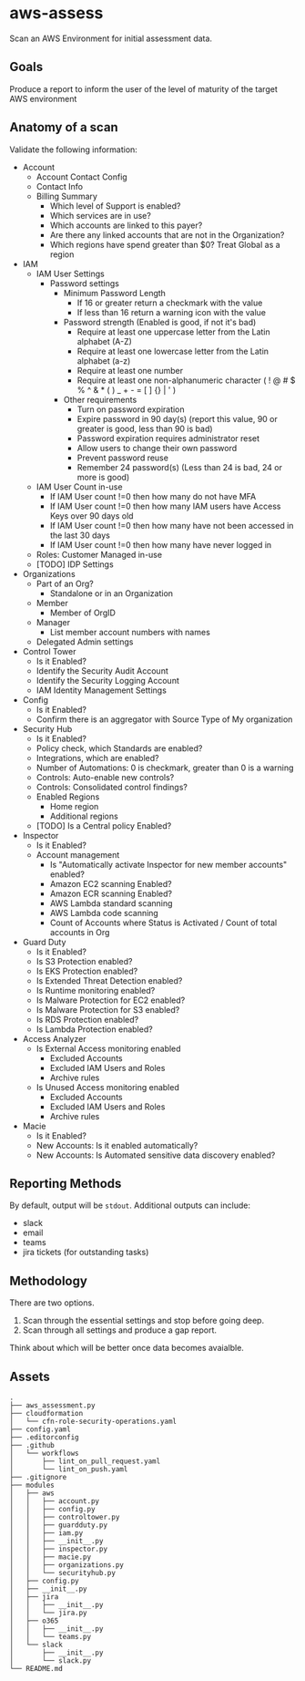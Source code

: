 # aws-assess
Scan an AWS Environment for initial assessment data.

## Goals

Produce a report to inform the user of the level of maturity of the target AWS environment

## Anatomy of a scan

Validate the following information:

- Account
    - Account Contact Config
    - Contact Info
    - Billing Summary
        - Which level of Support is enabled?
        - Which services are in use?
        - Which accounts are linked to this payer?
        - Are there any linked accounts that are not in the Organization?
        - Which regions have spend greater than $0? Treat Global as a region
- IAM
    - IAM User Settings
        - Password settings
            - Minimum Password Length
                - If 16 or greater return a checkmark with the value
                - If less than 16 return a warning icon with the value
            - Password strength (Enabled is good, if not it's bad)
                - Require at least one uppercase letter from the Latin alphabet (A-Z)
                - Require at least one lowercase letter from the Latin alphabet (a-z)
                - Require at least one number
                - Require at least one non-alphanumeric character ( ! @ # $ % ^ & * ( ) _ + - = [ ] {} | ' )
            - Other requirements
                - Turn on password expiration
                - Expire password in 90 day(s) (report this value, 90 or greater is good, less than 90 is bad)
                - Password expiration requires administrator reset
                - Allow users to change their own password
                - Prevent password reuse
                - Remember 24 password(s) (Less than 24 is bad, 24 or more is good)
    - IAM User Count in-use
        - If IAM User count !=0 then how many do not have MFA
        - If IAM User count !=0 then how many IAM users have Access Keys over 90 days old
        - If IAM User count !=0 then how many have not been accessed in the last 30 days
        - If IAM User count !=0 then how many have never logged in
    - Roles: Customer Managed in-use
    - [TODO] IDP Settings
- Organizations
    - Part of an Org?
        - Standalone or in an Organization
    - Member
        - Member of OrgID
    - Manager
        - List member account numbers with names
    - Delegated Admin settings
- Control Tower
    - Is it Enabled?
    - Identify the Security Audit Account
    - Identify the Security Logging Account
    - IAM Identity Management Settings
- Config
    - Is it Enabled?
    - Confirm there is an aggregator with Source Type of My organization
- Security Hub
    - Is it Enabled?
    - Policy check, which Standards are enabled?
    - Integrations, which are enabled?
    - Number of Automations: 0 is checkmark, greater than 0 is a warning
    - Controls: Auto-enable new controls?
    - Controls: Consolidated control findings?
    - Enabled Regions
        - Home region
        - Additional regions
    - [TODO] Is a Central policy Enabled?
- Inspector
    - Is it Enabled?
    - Account management
        - Is "Automatically activate Inspector for new member accounts" enabled?
        - Amazon EC2 scanning Enabled?
        - Amazon ECR scanning Enabled?
        - AWS Lambda standard scanning
        - AWS Lambda code scanning
        - Count of Accounts where Status is Activated / Count of total accounts in Org
- Guard Duty
    - Is it Enabled?
    - Is S3 Protection enabled?
    - Is EKS Protection enabled?
    - Is Extended Threat Detection enabled?
    - Is Runtime monitoring enabled?
    - Is Malware Protection for EC2 enabled?
    - Is Malware Protection for S3 enabled?
    - Is RDS Protection enabled?
    - Is Lambda Protection enabled?
- Access Analyzer
    - Is External Access monitoring enabled
        - Excluded Accounts
        - Excluded IAM Users and Roles
        - Archive rules
    - Is Unused Access monitoring enabled
        - Excluded Accounts
        - Excluded IAM Users and Roles
        - Archive rules
- Macie
    - Is it Enabled?
    - New Accounts: Is it enabled automatically?
    - New Accounts: Is Automated sensitive data discovery enabled?


## Reporting Methods

By default, output will be `stdout`. Additional outputs can include:
- slack
- email
- teams
- jira tickets (for outstanding tasks)

## Methodology

There are two options.

1. Scan through the essential settings and stop before going deep.
2. Scan through all settings and produce a gap report.

Think about which will be better once data becomes avaialble.

## Assets

```
.
├── aws_assessment.py
├── cloudformation
│   └── cfn-role-security-operations.yaml
├── config.yaml
├── .editorconfig
├── .github
│   └── workflows
│       ├── lint_on_pull_request.yaml
│       └── lint_on_push.yaml
├── .gitignore
├── modules
│   ├── aws
│   │   ├── account.py
│   │   ├── config.py
│   │   ├── controltower.py
│   │   ├── guardduty.py
│   │   ├── iam.py
│   │   ├── __init__.py
│   │   ├── inspector.py
│   │   ├── macie.py
│   │   ├── organizations.py
│   │   └── securityhub.py
│   ├── config.py
│   ├── __init__.py
│   ├── jira
│   │   ├── __init__.py
│   │   └── jira.py
│   ├── o365
│   │   ├── __init__.py
│   │   └── teams.py
│   └── slack
│       ├── __init__.py
│       └── slack.py
└── README.md
```

